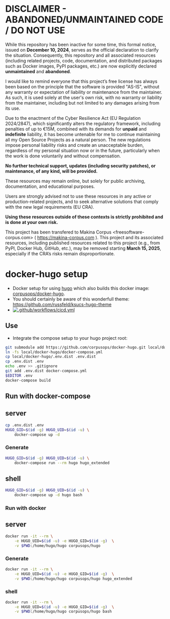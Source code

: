 

DISCLAIMER - ABANDONED/UNMAINTAINED CODE / DO NOT USE
=======================================================
While this repository has been inactive for some time, this formal notice, issued on **December 10, 2024**, serves as the official declaration to clarify the situation. Consequently, this repository and all associated resources (including related projects, code, documentation, and distributed packages such as Docker images, PyPI packages, etc.) are now explicitly declared **unmaintained** and **abandoned**.

I would like to remind everyone that this project’s free license has always been based on the principle that the software is provided "AS-IS", without any warranty or expectation of liability or maintenance from the maintainer.
As such, it is used solely at the user's own risk, with no warranty or liability from the maintainer, including but not limited to any damages arising from its use.

Due to the enactment of the Cyber Resilience Act (EU Regulation 2024/2847), which significantly alters the regulatory framework, including penalties of up to €15M, combined with its demands for **unpaid** and **indefinite** liability, it has become untenable for me to continue maintaining all my Open Source Projects as a natural person.
The new regulations impose personal liability risks and create an unacceptable burden, regardless of my personal situation now or in the future, particularly when the work is done voluntarily and without compensation.

**No further technical support, updates (including security patches), or maintenance, of any kind, will be provided.**

These resources may remain online, but solely for public archiving, documentation, and educational purposes.

Users are strongly advised not to use these resources in any active or production-related projects, and to seek alternative solutions that comply with the new legal requirements (EU CRA).

**Using these resources outside of these contexts is strictly prohibited and is done at your own risk.**

This project has been transfered to Makina Corpus <freesoftware-corpus.com> ( https://makina-corpus.com ). This project and its associated resources, including published resources related to this project (e.g., from PyPI, Docker Hub, GitHub, etc.), may be removed starting **March 15, 2025**, especially if the CRA’s risks remain disproportionate.

# docker-hugo setup

- Docker setup for using [hugo](https://gohugo.io/) which also builds this docker image: [corpusops/docker-hugo](https://hub.docker.com/repository/docker/corpusops/hugo/).
- You should certainly be aware of this wonderfull theme: https://github.com/russfeld/ksucs-hugo-theme
- [![.github/workflows/cicd.yml](https://github.com/corpusops/docker-hugo/workflows/.github/workflows/cicd.yml/badge.svg?branch=main)](https://github.com/corpusops/docker-hugo/actions?query=workflow%3A.github%2Fworkflows%2Fcicd.yml+branch%3Amain)

## Use
- Integrate the compose setup to your hugo project root:

```sh
git submodule add https://github.com/corpusops/docker-hugo.git local/docker-hugo
ln -fs local/docker-hugo/docker-compose.yml
cp local/docker-hugo/.env.dist .env.dist
cp .env.dist .env
echo .env >> .gitignore
git add .env.dist docker-compose.yml
$EDITOR .env
docker-compose build
```

## Run with docker-compose
## server
```sh
cp .env.dist .env
HUGO_GID=$(id -g) HUGO_UID=$(id -u) \
    docker-compose up -d
```

### Generate
```sh
HUGO_GID=$(id -g) HUGO_UID=$(id -u) \
    docker-compose run --rm hugo hugo_extended
```

## shell
```sh
HUGO_GID=$(id -g) HUGO_UID=$(id -u) \
    docker-compose up -d hugo bash
```

### Run with docker
## server
```sh
docker run -it --rm \
	-e HUGO_UID=$(id -u) -e HUGO_GID=$(id -g)  \
	-v $PWD:/home/hugo/hugo corpusops/hugo
```

### Generate
```sh
docker run -it --rm \
	-e HUGO_UID=$(id -u) -e HUGO_GID=$(id -g)  \
	-v $PWD:/home/hugo/hugo corpusops/hugo hugo_extended
```

### shell
```sh
docker run -it --rm \
	-e HUGO_UID=$(id -u) -e HUGO_GID=$(id -g)  \
	-v $PWD:/home/hugo/hugo corpusops/hugo bash
```
